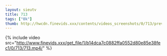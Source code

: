 ```yaml
--- 
layout: sieutv
title: 713
tags: ["0k"]
thumb: http://hwcdn.finevids.xxx/contents/videos_screenshots/0/713/preview.mp4.jpg
---
```

{% include video src="http://www.finevids.xxx/get_file/1/b14dca7c0882ffa0552d80e85e38fec1/0/713/713.mp4/" %} 
